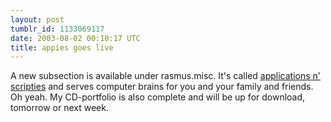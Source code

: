 ```yaml
---
layout: post
tumblr_id: 1133069117
date: 2003-08-02 00:10:17 UTC
title: appies goes live
---
```


A new subsection is available under rasmus.misc. It's called <a href="misc.apps.asp">applications n' scripties</a> and serves computer brains for you and your family and friends. Oh yeah. My CD-portfolio is also complete and will be up for download, tomorrow or next week.
